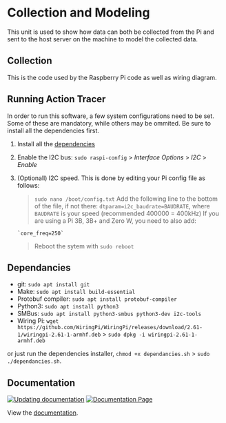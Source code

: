 # Collection and Modeling

This unit is used to show how data can both be collected from the Pi and sent to the host server on the machine to model the collected data.

## Collection

This is the code used by the Raspberry Pi code as well as wiring diagram.

## Running Action Tracer

In order to run this software, a few system configurations need to be set. Some of these are mandatory, while others may be ommited. Be sure to install all the dependencies first.

1.  Install all the [dependencies](#dependancies)

2.  Enable the I2C bus:
    `sudo raspi-config` > _Interface Options_ > _I2C_ > _Enable_

3.  (Optionall) I2C speed. This is done by editing your Pi config file as follows:

    > `sudo nano /boot/config.txt`
    > Add the following line to the bottom of the file, if not there:
    > `dtparam=i2c_baudrate=BAUDRATE`, where `BAUDRATE` is your speed (recommended 400000 = 400kHz)
    > If you are using a Pi 3B, 3B+ and Zero W, you need to also add:

        `core_freq=250`

    > Reboot the sytem with `sudo reboot`

## Dependancies

- git: `sudo apt install git`
- Make: `sudo apt install build-essential`
- Protobuf compiler: `sudo apt install protobuf-compiler`
- Python3: `sudo apt install python3`
- SMBus: `sudo apt install python3-smbus python3-dev i2c-tools`
- Wiring Pi: `wget https://github.com/WiringPi/WiringPi/releases/download/2.61-1/wiringpi-2.61-1-armhf.deb` > `sudo dpkg -i wiringpi-2.61-1-armhf.deb`

or just run the dependencies installer, `chmod +x dependancies.sh` > `sudo ./dependancies.sh`.

## Documentation

[![Updating documentation](https://github.com/chirambaht/Action-Tracer/actions/workflows/makefile.yml/badge.svg?branch=collection&event=push)](https://github.com/chirambaht/Action-Tracer/actions/workflows/makefile.yml)
[![Documentation Page](https://github.com/chirambaht/Action-Tracer/actions/workflows/pages/pages-build-deployment/badge.svg?branch=collection)](https://github.com/chirambaht/Action-Tracer/actions/workflows/pages/pages-build-deployment)

View the [documentation](https://chirambaht.github.io/Action-Tracer/).
